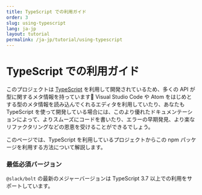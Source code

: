 ```yaml
---
title: TypeScript での利用ガイド
order: 3
slug: using-typescript
lang: ja-jp
layout: tutorial
permalink: /ja-jp/tutorial/using-typescript
---
```


# TypeScript での利用ガイド

このプロジェクトは [TypeScript](https://www.typescriptlang.org/) を利用して開発されているため、多くの API が型に関するメタ情報を持っています🎉 Visual Studio Code や Atom をはじめとする型のメタ情報を読み込んでくれるエディタを利用していたり、あなたも TypeScript を使って開発している場合には、このより優れたドキュメンテーションによって、よりスムーズにコードを書いたり、エラーの早期発見、より楽なリファクタリングなどの恩恵を受けることができるでしょう。

このページでは、TypeScript を利用しているプロジェクトからこの npm パッケージを利用する方法について解説します。

### 最低必須バージョン

`@slack/bolt` の最新のメジャーバージョンは TypeScript 3.7 以上での利用をサポートしています。
